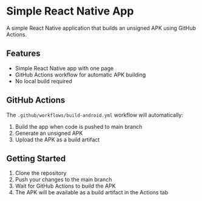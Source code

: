 # Simple React Native App

A simple React Native application that builds an unsigned APK using GitHub Actions.

## Features

- Simple React Native app with one page
- GitHub Actions workflow for automatic APK building
- No local build required

## GitHub Actions

The `.github/workflows/build-android.yml` workflow will automatically:
1. Build the app when code is pushed to main branch
2. Generate an unsigned APK
3. Upload the APK as a build artifact

## Getting Started

1. Clone the repository
2. Push your changes to the main branch
3. Wait for GitHub Actions to build the APK
4. The APK will be available as a build artifact in the Actions tab
